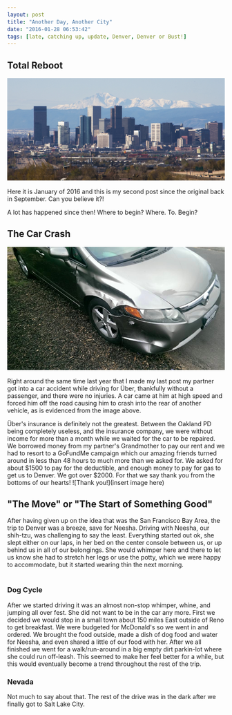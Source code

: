 ```yaml
---
layout: post
title: "Another Day, Another City"
date: "2016-01-28 06:53:42"
tags: [late, catching up, update, Denver, Denver or Bust!]
---
```


## Total Reboot
![Denver Skyline](images/denver_mountains.jpg)

Here it is January of 2016 and this is my second post since the original back in September. Can you believe it?!

A lot has happened since then!  Where to begin?  Where. To. Begin?

## The Car Crash
![car damage](images/front-right.jpg)

Right around the same time last year that I made my last post my partner got into a car accident while driving for Über, thankfully without a passenger, and there were no injuries.  A car came at him at high speed and forced him off the road causing him to crash into the rear of another vehicle, as is evidenced from the image above.

Über's insurance is definitely not the greatest.  Between the Oakland PD being completely useless, and the insurance company, we were without income for more than a month while we waited for the car to be repaired.  We borrowed money from my partner's Grandmother to pay our rent and we had to resort to a GoFundMe campaign which our amazing friends turned around in less than 48 hours to much more than we asked for.  We asked for about $1500 to pay for the deductible, and enough money to pay for gas to get us to Denver.  We got over $2000.  For that we say thank you from the bottoms of our hearts! ![Thank you!](insert image here)  

## "The Move" or "The Start of Something Good"
After having given up on the idea that was the San Francisco Bay Area, the trip to Denver was a breeze, save for Neesha.  Driving with Neesha, our shih-tzu, was challenging to say the least.  Everything started out ok, she slept either on our laps, in her bed on the center console between us, or up behind us in all of our belongings.  She would whimper here and there to let us know she had to stretch her legs or use the potty, which we were happy to accommodate, but it started wearing thin the next morning.
<br>
<br>

### Dog Cycle
After we started driving it was an almost non-stop whimper, whine, and jumping all over fest.  She did not want to be in the car any more.  First we decided we would stop in a small town about 150 miles East outside of Reno to get breakfast.  We were budgeted for McDonald's so we went in and ordered.  We brought the food outside, made a dish of dog food and water for Neesha, and even shared a little of our food with her.  After we all finished we went for a walk/run-around in a big empty dirt parkin-lot where she could run off-leash. This seemed to make her feel better for a while, but this would eventually become a trend throughout the rest of the trip.

### Nevada
Not much to say about that.  The rest of the drive was in the dark after we finally got to Salt Lake City.
